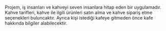 Projem, iş insanları ve kahveyi seven insanlara hitap eden bir uygulamadır. Kahve tarifleri, kahve ile ilgili ürünleri satın alma ve kahve sipariş etme seçenekleri buluncaktır. Ayrıca kişi istediği kafeye gitmeden önce kafe hakkında bilgiler alabilecektir.
